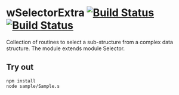 
# wSelectorExtra [![Build Status](https://travis-ci.org/Wandalen/wSelectorExtra.svg?branch=master)](https://travis-ci.org/Wandalen/wSelectorExtra) [![Build Status](https://ci.appveyor.com/api/projects/status/github/Wandalen/wselectorextra)](https://ci.appveyor.com/project/Wandalen/wselectorextra)

Collection of routines to select a sub-structure from a complex data structure. The module extends module Selector.

## Try out
```
npm install
node sample/Sample.s
```

















